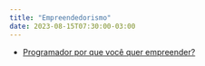 ```yaml
---
title: "Empreendedorismo"
date: 2023-08-15T07:30:00-03:00
---
```

- [Programador por que você quer empreender?](https://moacirmoda.substack.com/p/programador-por-que-voce-quer-empreender)